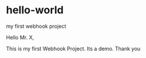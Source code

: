 # hello-world
my first webhook project

Hello Mr. X,

This is my first Webhook Project.
Its a demo.
Thank you
